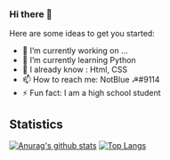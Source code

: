 ### Hi there 👋

Here are some ideas to get you started:

- 🔭 I’m currently working on ...
- 🌱 I’m currently learning Python
- 👯 I already know : Html, CSS
- 📫 How to reach me: NotBlue ☭#9114
- ⚡ Fun fact: I am a high school student

## Statistics

[![Anurag's github stats](https://github-readme-stats.vercel.app/api?username=NotBlue-Dev&show_icons=true&theme=onedark)](https://github.com/anuraghazra/github-readme-stats)
[![Top Langs](https://github-readme-stats.vercel.app/api/top-langs/?username=NotBlue-Dev&layout=compact)](https://github.com/anuraghazra/github-readme-stats)
